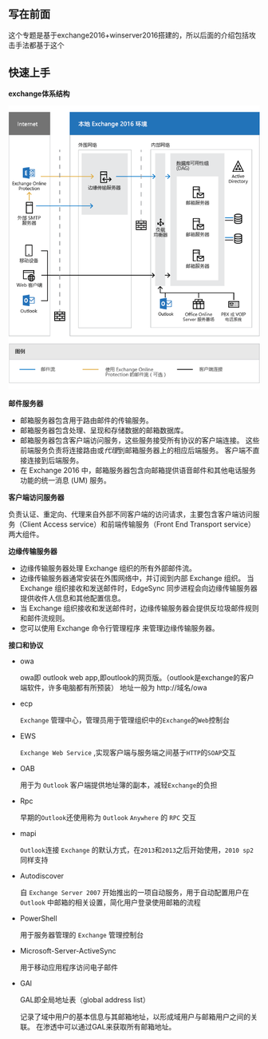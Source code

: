 ## 写在前面

这个专题是基于exchange2016+winserver2016搭建的，所以后面的介绍包括攻击手法都基于这个

## 快速上手

**exchange体系结构**

![72f56401-0a52-43d0-9d3d-03e84f2f93ba](https://raw.githubusercontent.com/uu2fu3o/blog-picture/main/ldapp/72f56401-0a52-43d0-9d3d-03e84f2f93ba.png)

**邮件服务器**

- 邮箱服务器包含用于路由邮件的传输服务。
- 邮箱服务器包含处理、呈现和存储数据的邮箱数据库。
- 邮箱服务器包含客户端访问服务，这些服务接受所有协议的客户端连接。 这些前端服务负责将连接路由或*代理*到邮箱服务器上的相应后端服务。 客户端不直接连接到后端服务。
- 在 Exchange 2016 中，邮箱服务器包含向邮箱提供语音邮件和其他电话服务功能的统一消息 (UM) 服务。

**客户端访问服务器**

负责认证、重定向、代理来自外部不同客户端的访问请求，主要包含客户端访问服务（Client Access service）和前端传输服务（Front End Transport service）两大组件。

**边缘传输服务器**

- 边缘传输服务器处理 Exchange 组织的所有外部邮件流。
- 边缘传输服务器通常安装在外围网络中，并订阅到内部 Exchange 组织。 当 Exchange 组织接收和发送邮件时，EdgeSync 同步进程会向边缘传输服务器提供收件人信息和其他配置信息。
- 当 Exchange 组织接收和发送邮件时，边缘传输服务器会提供反垃圾邮件规则和邮件流规则。
- 您可以使用 Exchange 命令行管理程序 来管理边缘传输服务器。

**接口和协议**

+ owa

  owa即 outlook web app,即outlook的网页版。（outlook是exchange的客户端软件，许多电脑都有所预装）
  地址一般为 http://域名/owa

+ ecp

  `Exchange` 管理中心，管理员用于管理组织中的`Exchange`的`Web`控制台

+ EWS

  `Exchange Web Service` ,实现客户端与服务端之间基于`HTTP`的`SOAP`交互

+ OAB

  用于为 `Outlook` 客户端提供地址簿的副本，减轻`Exchange`的负担

+ Rpc

  早期的`Outlook`还使用称为 `Outlook` `Anywhere` 的 `RPC` 交互

+ mapi

  `Outlook`连接 `Exchange` 的默认方式，在`2013`和`2013`之后开始使用，`2010 sp2`同样支持

+ Autodiscover

  自 `Exchange Server 2007` 开始推出的一项自动服务，用于自动配置用户在 `Outlook` 中邮箱的相关设置，简化用户登录使用邮箱的流程

+ PowerShell

  用于服务器管理的 `Exchange` 管理控制台

+ Microsoft-Server-ActiveSync

  用于移动应用程序访问电子邮件

+ GAl

  GAL即全局地址表（global address list）

  记录了域中用户的基本信息与其邮箱地址，以形成域用户与邮箱用户之间的关联。
  在渗透中可以通过GAL来获取所有邮箱地址。